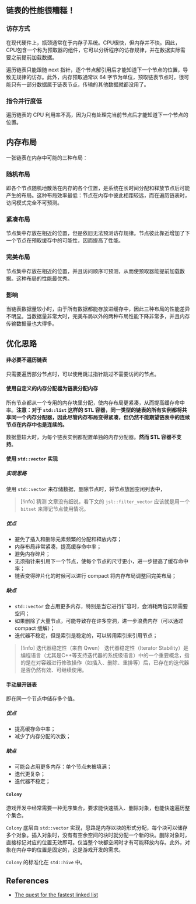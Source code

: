 ## 链表的性能很糟糕！

### 访存方式

在现代硬件上，瓶颈通常在于内存子系统。CPU很快，但内存并不快。因此，CPU包含一个称为预取器的组件，它可以分析程序的访存规律，并在数据实际需要之前提前加载数据。

遍历链表只能跟随 next 指针，逐个节点解引用后才能知道下一个节点的位置，导致无规律的访存。此外，内存预取通常以 64 字节为单位，预取链表节点时，很可能只有一部分数据属于链表节点，传输的其他数据就都没用了。

### 指令并行度低

遍历链表的 CPU 利用率不高，因为只有处理完当前节点后才能知道下一个节点的位置。

## 内存布局

一张链表在内存中可能的三种布局：

### 随机布局

即各个节点随机地散落在内存的各个位置，是系统在长时间分配和释放节点后可能产生的布局。这种布局效率最低：节点在内存中彼此相距较远，而在遍历链表时，访问模式完全不可预测。

### 紧凑布局

节点集中存放在相近的位置，但是依旧无法预测访存规律。节点彼此靠近增加了下一个节点在预取缓存中的可能性，因而提高了性能。

### 完美布局

节点集中存放在相近的位置，并且访问顺序可预测，从而使预取器能提前加载数据。这种布局的性能最优秀。

### 影响

当链表数据量较小时，由于所有数据都能存放进缓存中，因此三种布局的性能差异不明显。当数据量非常大时，完美布局以外的两种布局性能下降非常多，并且内存传输数据量也大得多。

## 优化思路

#### 非必要不遍历链表

只需要遍历部分节点时，可以使用跳过指针跳过不需要访问的节点。

#### 使用自定义的内存分配器为链表分配内存

所有节点都从一个专用的内存块里分配，使内存布局更紧凑，从而提高缓存命中率。**注意：对于 `std::list` 这样的 STL 容器，同一类型的链表的所有实例都将共享同一个内存分配器，因此尽管内存布局变得紧凑，但仍然不能期望链表中的连续节点在内存中也是连续的。**

数据量较大时，为每个链表实例都配置单独的内存分配器。**然而 STL 容器不支持**。

#### 使用 `std::vector` 实现

##### 实现思路

使用 `std::vector` 来存储数据，删除节点时，将节点放回空闲列表中，

> [!info] 猜测
> 文章没有细说，看下文的 `jsl::filter_vector` 应该就是用一个 `bitset` 来簿记节点使用情况。

##### 优点

* 避免了插入和删除元素频繁的分配和释放内存；
* 内存布局非常紧凑，提高缓存命中率；
* 避免内存碎片；
* 无须指针来引用下一个节点，使每个节点的尺寸更小，进一步提高了缓存命中率；
* 链表变得碎片化的时候可以进行 compact 将内存布局调整回完美布局；

##### 缺点

* `std::vector` 会占用更多内存，特别是当它进行扩容时，会消耗两倍实际需要空间；
* 如果删除了大量节点，可能导致存在许多空洞，进一步浪费内存（可以通过 compact 缓解）；
* 迭代器不稳定，但是索引是稳定的，可以转用索引来引用节点；

> [!info] 迭代器稳定性（来自 Qwen）
> 迭代器稳定性（Iterator Stability）是编程语言（尤其是C++等支持迭代器的系统级语言）中的一个重要概念，指的是在对容器进行修改操作（如插入、删除、重排等）后，已存在的迭代器是否仍然有效、可继续使用。

#### 手动展开链表

即在同一个节点中储存多个值。

##### 优点

* 提高缓存命中率；
* 减少了内存分配的次数；

##### 缺点

* 可能会占用更多内存：单个节点未被填满；
* 迭代更复杂；
* 迭代器不稳定；

#### `Colony`

游戏开发中经常需要一种无序集合，要求能快速插入、删除对象，也能快速遍历整个集合。

`Colony` 底层由 `std::vector` 实现，思路是内存以块的形式分配，每个块可以储存多个对象。插入对象时，没有有空余空间的块时就分配一个新的块。删除对象时，直接标记对应的位置无效即可。仅当整个块都空闲时才有可能释放内存。此外，对象在内存中的位置是固定的，这是游戏开发的需求。

`Colony` 的标准化在 `std::hive` 中。

## References

* [The quest for the fastest linked list](https://johnnysswlab.com/the-quest-for-the-fastest-linked-list/)
